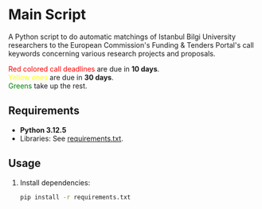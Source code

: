 # Main Script
A Python script to do automatic matchings of Istanbul Bilgi University researchers to the European Commission's Funding & Tenders Portal's call keywords concerning various research projects and proposals.

<span style="color:red;">Red colored call deadlines</span> are due in **10 days**.  
<span style="color:yellow;">Yellow ones</span> are due in **30 days**.  
<span style="color:green;">Greens</span> take up the rest.  

## Requirements  
- **Python 3.12.5**  
- Libraries: See [requirements.txt](requirements.txt).  

## Usage  
1. Install dependencies:  
   ```bash
   pip install -r requirements.txt
